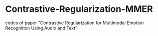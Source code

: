 # Contrastive-Regularization-MMER
codes of paper "Contrastive Regularization for Multimodal Emotion Recognition Using Audio and Text"
